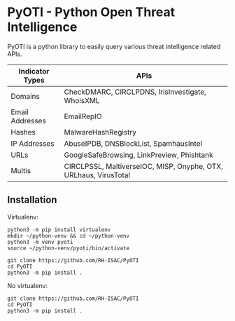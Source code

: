 # PyOTI - Python Open Threat Intelligence

PyOTI is a python library to easily query various threat intelligence related APIs.


|Indicator Types             | APIs                                                              |
|----------------------------|------------------------------------------------------------------|
|Domains                     | CheckDMARC, CIRCLPDNS, IrisInvestigate, WhoisXML                 |
|Email Addresses             | EmailRepIO                                                       |
|Hashes                      | MalwareHashRegistry                                              |
|IP Addresses                | AbuseIPDB, DNSBlockList, SpamhausIntel                           |
|URLs                        | GoogleSafeBrowsing, LinkPreview, Phishtank                       |
|Multis                      | CIRCLPSSL, MaltiverseIOC, MISP, Onyphe, OTX, URLhaus, VirusTotal |
##
## Installation
Virtualenv:
```
python3 -m pip install virtualenv
mkdir ~/python-venv && cd ~/python-venv
python3 -m venv pyoti
source ~/python-venv/pyoti/bin/activate

git clone https://github.com/RH-ISAC/PyOTI
cd PyOTI
python3 -m pip install .
```
No virtualenv:
```
git clone https://github.com/RH-ISAC/PyOTI
cd PyOTI
python3 -m pip install .
```